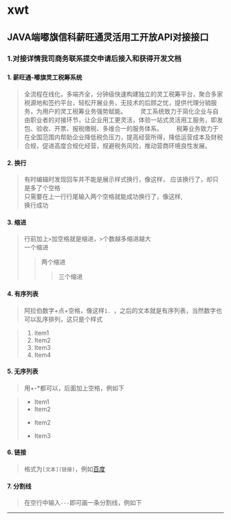 # xwt
## JAVA端嘟旗信科薪旺通灵活用工开放API对接接口
### 1.对接详情我司商务联系提交申请后接入和获得开发文档
###

#### 1. 薪旺通-嘟旗灵工税筹系统
> 全流程在线化，多端齐全，分钟级快速构建独立的灵工税筹平台，聚合多家税源地和签约平台，轻松开展业务，无技术的后顾之忧，提供代理分销服务，为用户的灵工税筹业务强势赋能。
  灵工系统致力于简化企业与自由职业者的对接环节，让企业用工更灵活，体验一站式灵活用工服务，即发包、验收、开票、报税缴税、多维合一的服务体系。
  税筹业务致力于在全国范围内帮助企业降低税负压力，提高经营所得，降低运营成本及财税合规，促进高度合规化经营，规避税务风险，推动营商环境良性发展。

#### 2. 换行
> 有时编辑时发现回车并不能是展示样式换行，像这样，
应该换行了，却只是多了个空格  
> 只需要在上一行行尾输入两个空格就能成功换行了，像这样,  
换行成功

#### 3. 缩进
> 行前加上`>`加空格就是缩进，`>`个数越多缩进越大  
> 一个缩进  
>> 两个缩进
>>> 三个缩进

#### 4. 有序列表
> 阿拉伯数字+点+空格，像这样`1. `，之后的文本就是有序列表，当然数字也可以乱序排列，这只是个样式

> 1. item1
> 2. Item2
> 4. Item3
> 3. Item4

#### 5. 无序列表
> 用+-*都可以，后面加上空格，例如下

> * Item1
> * Item2
> - Item2
> + Item3

#### 6. 链接
> 格式为`[文本](链接)`，例如[百度](http://www.baidu.com)

#### 7. 分割线
> 在空行中输入`---`即可画一条分割线，例如下

---
